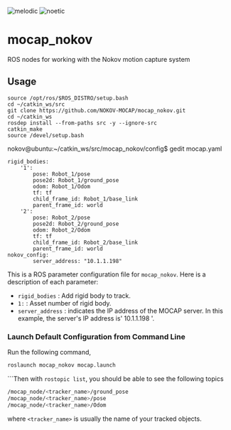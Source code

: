 ![melodic](https://github.com/Ziton-go/mocap_nokov/actions/workflows/melodic.yml/badge.svg)
![noetic](https://github.com/Ziton-go/mocap_nokov/actions/workflows/noetic.yml/badge.svg)

# mocap_nokov
ROS nodes for working with the Nokov motion capture system

## Usage

```
source /opt/ros/$ROS_DISTRO/setup.bash
cd ~/catkin_ws/src
git clone https://github.com/NOKOV-MOCAP/mocap_nokov.git
cd ~/catkin_ws
rosdep install --from-paths src -y --ignore-src
catkin_make
source /devel/setup.bash
```

nokov@ubuntu:~/catkin_ws/src/mocap_nokov/config$ gedit mocap.yaml

```
rigid_bodies:
    '1':
        pose: Robot_1/pose
        pose2d: Robot_1/ground_pose
        odom: Robot_1/Odom
        tf: tf
        child_frame_id: Robot_1/base_link
        parent_frame_id: world
    '2':
        pose: Robot_2/pose
        pose2d: Robot_2/ground_pose
        odom: Robot_2/Odom
        tf: tf
        child_frame_id: Robot_2/base_link
        parent_frame_id: world
nokov_config:
        server_address: "10.1.1.198"
```

This is a ROS parameter configuration file for `mocap_nokov`. Here is a description of each parameter:

- `rigid_bodies` : Add rigid body to track.
- `1:` : Asset number of rigid body.
- `server_address` : indicates the IP address of the MOCAP server. In this example, the server's IP address is' 10.1.1.198 '.

### Launch Default Configuration from Command Line

Run the following command,

```bash
roslaunch mocap_nokov mocap.launch
```

```Then with `rostopic list`, you should be able to see the following topics

```bash
/mocap_node/<tracker_name>/ground_pose
/mocap_node/<tracker_name>/pose
/mocap_node/<tracker_name>/Odom
```
where `<tracker_name>` is usually the name of your tracked objects.


